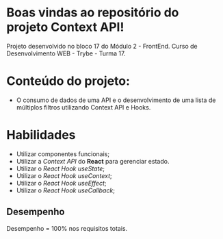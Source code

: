 # Boas vindas ao repositório do projeto Context API!
Projeto desenvolvido no bloco 17 do Módulo 2 - FrontEnd.
Curso de Desenvolvimento WEB - Trybe - Turma 17.


# Conteúdo do projeto:

* O consumo de dados de uma API e o desenvolvimento de uma lista de múltiplos filtros utilizando Context API e Hooks.

# Habilidades

* Utilizar componentes funcionais;
* Utilizar a _Context API_ do **React** para gerenciar estado.
* Utilizar o _React Hook useState_;
* Utilizar o _React Hook useContext_;
* Utilizar o _React Hook useEffect_;
* Utilizar o _React Hook useCallback_;

## Desempenho

Desempenho = 100% nos requisitos totais.
